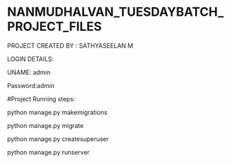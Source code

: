 # NANMUDHALVAN_TUESDAYBATCH_PROJECT_FILES

PROJECT CREATED BY : SATHYASEELAN M



LOGIN DETAILS:


UNAME: admin


Password:admin




#Project Running steps:

python manage.py makemigrations

python manage.py migrate

python manage.py createsuperuser

python manage.py runserver
